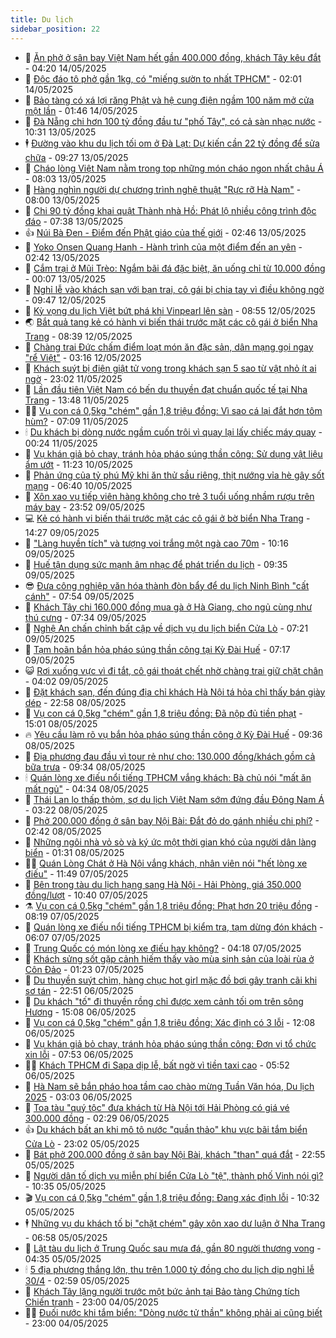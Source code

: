 ```yaml
---
title: Du lịch
sidebar_position: 22
---
```


<!-- dantri-du-lich:START -->
- 🥰 [Ăn phở ở sân bay Việt Nam hết gần 400.000 đồng, khách Tây kêu đắt](https://dantri.com.vn/du-lich/an-pho-o-san-bay-viet-nam-het-gan-400000-dong-khach-tay-keu-dat-20250514101305723.htm) - 04:20 14/05/2025
- 🥰 [Độc đáo tô phở gần 1kg, có &quot;miếng sườn to nhất TPHCM&quot;](https://dantri.com.vn/du-lich/doc-dao-to-pho-gan-1kg-co-mieng-suon-to-nhat-tphcm-20250513174815513.htm) - 02:01 14/05/2025
- 🐻 [Bảo tàng có xá lợi răng Phật và hệ cung điện ngầm 100 năm mở cửa một lần](https://dantri.com.vn/du-lich/bao-tang-co-xa-loi-rang-phat-va-he-cung-dien-ngam-100-nam-mo-cua-mot-lan-20250513162231316.htm) - 01:46 14/05/2025
- 🤩 [Đà Nẵng chi hơn 100 tỷ đồng đầu tư &quot;phố Tây&quot;, có cả sàn nhạc nước](https://dantri.com.vn/du-lich/da-nang-chi-hon-100-ty-dong-dau-tu-pho-tay-co-ca-san-nhac-nuoc-20250513162702172.htm) - 10:31 13/05/2025
- 🕴 [Đường vào khu du lịch tối om ở Đà Lạt: Dự kiến cần 22 tỷ đồng để sửa chữa](https://dantri.com.vn/du-lich/duong-vao-khu-du-lich-toi-om-o-da-lat-du-kien-can-22-ty-dong-de-sua-chua-20250513152726490.htm) - 09:27 13/05/2025
- 🤩 [Cháo lòng Việt Nam nằm trong top những món cháo ngon nhất châu Á](https://dantri.com.vn/du-lich/chao-long-viet-nam-nam-trong-top-nhung-mon-chao-ngon-nhat-chau-a-20250513145723370.htm) - 08:03 13/05/2025
- 🤠 [Hàng nghìn người dự chương trình nghệ thuật &quot;Rực rỡ Hà Nam&quot;](https://dantri.com.vn/du-lich/hang-nghin-nguoi-du-chuong-trinh-nghe-thuat-ruc-ro-ha-nam-20250513140357384.htm) - 08:00 13/05/2025
- 💪 [Chi 90 tỷ đồng khai quật Thành nhà Hồ: Phát lộ nhiều công trình độc đáo](https://dantri.com.vn/du-lich/chi-90-ty-dong-khai-quat-thanh-nha-ho-phat-lo-nhieu-cong-trinh-doc-dao-20250513095449455.htm) - 07:38 13/05/2025
- 👍 [Núi Bà Đen - Điểm đến Phật giáo của thế giới](https://dantri.com.vn/du-lich/nui-ba-den-diem-den-phat-giao-cua-the-gioi-20250513082920065.htm) - 02:46 13/05/2025
- 🚦 [Yoko Onsen Quang Hanh - Hành trình của một điểm đến an yên](https://dantri.com.vn/du-lich/yoko-onsen-quang-hanh-hanh-trinh-cua-mot-diem-den-an-yen-20250513093114166.htm) - 02:42 13/05/2025
- 💪 [Cắm trại ở Mũi Trèo: Ngắm bãi đá đặc biệt, ăn uống chỉ từ 10.000 đồng](https://dantri.com.vn/du-lich/cam-trai-o-mui-treo-ngam-bai-da-dac-biet-an-uong-chi-tu-10000-dong-20250511193831446.htm) - 00:07 13/05/2025
- 💃 [Nghỉ lễ vào khách sạn với bạn trai, cô gái bị chia tay vì điều không ngờ](https://dantri.com.vn/du-lich/nghi-le-vao-khach-san-voi-ban-trai-co-gai-bi-chia-tay-vi-dieu-khong-ngo-20250512151449101.htm) - 09:47 12/05/2025
- 👺 [Kỳ vọng du lịch Việt bứt phá khi Vinpearl lên sàn](https://dantri.com.vn/du-lich/ky-vong-du-lich-viet-but-pha-khi-vinpearl-len-san-20250512151603060.htm) - 08:55 12/05/2025
- 🌏 [Bắt quả tang kẻ có hành vi biến thái trước mặt các cô gái ở biển Nha Trang](https://dantri.com.vn/du-lich/bat-qua-tang-ke-co-hanh-vi-bien-thai-truoc-mat-cac-co-gai-o-bien-nha-trang-20250512152623821.htm) - 08:39 12/05/2025
- 🎡 [Chàng trai Đức chấm điểm loạt món ăn đặc sản, dân mạng gọi ngay &quot;rể Việt&quot;](https://dantri.com.vn/du-lich/chang-trai-duc-cham-diem-loat-mon-an-dac-san-dan-mang-goi-ngay-re-viet-20250509143013445.htm) - 03:16 12/05/2025
- 🧰 [Khách suýt bị điện giật tử vong trong khách sạn 5 sao từ vật nhỏ ít ai ngờ](https://dantri.com.vn/du-lich/khach-suyt-bi-dien-giat-tu-vong-trong-khach-san-5-sao-tu-vat-nho-it-ai-ngo-20250511181749198.htm) - 23:02 11/05/2025
- 💂 [Lần đầu tiên Việt Nam có bến du thuyền đạt chuẩn quốc tế tại Nha Trang](https://dantri.com.vn/du-lich/lan-dau-tien-viet-nam-co-ben-du-thuyen-dat-chuan-quoc-te-tai-nha-trang-20250511150809996.htm) - 13:48 11/05/2025
- 🧑‍🏫 [Vụ con cá 0,5kg &quot;chém&quot; gần 1,8 triệu đồng: Vì sao cá lại đắt hơn tôm hùm?](https://dantri.com.vn/du-lich/vu-con-ca-05kg-chem-gan-18-trieu-dong-vi-sao-ca-lai-dat-hon-tom-hum-20250511120145495.htm) - 07:09 11/05/2025
- 🕯 [Du khách bị dòng nước ngầm cuốn trôi vì quay lại lấy chiếc máy quay](https://dantri.com.vn/du-lich/du-khach-bi-dong-nuoc-ngam-cuon-troi-vi-quay-lai-lay-chiec-may-quay-20250510235125502.htm) - 00:24 11/05/2025
- 👀 [Vụ khán giả bỏ chạy, tránh hỏa pháo súng thần công: Sử dụng vật liệu ẩm ướt](https://dantri.com.vn/du-lich/vu-khan-gia-bo-chay-tranh-hoa-phao-sung-than-cong-su-dung-vat-lieu-am-uot-20250510125552880.htm) - 11:23 10/05/2025
- 🎉 [Phản ứng của tỷ phú Mỹ khi ăn thử sầu riêng, thịt nướng vỉa hè gây sốt mạng](https://dantri.com.vn/du-lich/phan-ung-cua-ty-phu-my-khi-an-thu-sau-rieng-thit-nuong-via-he-gay-sot-mang-20250510105631022.htm) - 06:40 10/05/2025
- 🌊 [Xôn xao vụ tiếp viên hàng không cho trẻ 3 tuổi uống nhầm rượu trên máy bay](https://dantri.com.vn/du-lich/xon-xao-vu-tiep-vien-hang-khong-cho-tre-3-tuoi-uong-nham-ruou-tren-may-bay-20250509230402241.htm) - 23:52 09/05/2025
- 💻 [Kẻ có hành vi biến thái trước mặt các cô gái ở bờ biển Nha Trang](https://dantri.com.vn/du-lich/ke-co-hanh-vi-bien-thai-truoc-mat-cac-co-gai-o-bo-bien-nha-trang-20250509183600351.htm) - 14:27 09/05/2025
- 💪 [&quot;Làng huyền tích&quot; và tượng voi trắng một ngà cao 70m](https://dantri.com.vn/du-lich/lang-huyen-tich-va-tuong-voi-trang-mot-nga-cao-70m-20250509155548068.htm) - 10:16 09/05/2025
- 👺 [Huế tận dụng sức mạnh âm nhạc để phát triển du lịch](https://dantri.com.vn/du-lich/hue-tan-dung-suc-manh-am-nhac-de-phat-trien-du-lich-20250509141403209.htm) - 09:35 09/05/2025
- 😎 [Đưa công nghiệp văn hóa thành đòn bẩy để du lịch Ninh Bình &quot;cất cánh&quot;](https://dantri.com.vn/du-lich/dua-cong-nghiep-van-hoa-thanh-don-bay-de-du-lich-ninh-binh-cat-canh-20250509113811808.htm) - 07:54 09/05/2025
- 🌋 [Khách Tây chi 160.000 đồng mua gà ở Hà Giang, cho ngủ cùng như thú cưng](https://dantri.com.vn/du-lich/khach-tay-chi-160000-dong-mua-ga-o-ha-giang-cho-ngu-cung-nhu-thu-cung-20250509142553314.htm) - 07:34 09/05/2025
- 🌝 [Nghệ An chấn chỉnh bất cập về dịch vụ du lịch biển Cửa Lò](https://dantri.com.vn/du-lich/nghe-an-chan-chinh-bat-cap-ve-dich-vu-du-lich-bien-cua-lo-20250509135824695.htm) - 07:21 09/05/2025
- 🧠 [Tạm hoãn bắn hỏa pháo súng thần công tại Kỳ Đài Huế](https://dantri.com.vn/du-lich/tam-hoan-ban-hoa-phao-sung-than-cong-tai-ky-dai-hue-20250509114738023.htm) - 07:17 09/05/2025
- 😺 [Rơi xuống vực vì đi tắt, cô gái thoát chết nhờ chàng trai giữ chặt chân](https://dantri.com.vn/du-lich/roi-xuong-vuc-vi-di-tat-co-gai-thoat-chet-nho-chang-trai-giu-chat-chan-20250509103306115.htm) - 04:02 09/05/2025
- 💂 [Đặt khách sạn, đến đúng địa chỉ khách Hà Nội tá hỏa chỉ thấy bán giày dép](https://dantri.com.vn/du-lich/dat-khach-san-den-dung-dia-chi-khach-ha-noi-ta-hoa-chi-thay-ban-giay-dep-20250508130817666.htm) - 22:58 08/05/2025
- 🌮 [Vụ con cá 0,5kg &quot;chém&quot; gần 1,8 triệu đồng: Đã nộp đủ tiền phạt](https://dantri.com.vn/du-lich/vu-con-ca-05kg-chem-gan-18-trieu-dong-da-nop-du-tien-phat-20250508162735306.htm) - 15:01 08/05/2025
- 🔥 [Yêu cầu làm rõ vụ bắn hỏa pháo súng thần công ở Kỳ Đài Huế](https://dantri.com.vn/du-lich/yeu-cau-lam-ro-vu-ban-hoa-phao-sung-than-cong-o-ky-dai-hue-20250508085914182.htm) - 09:36 08/05/2025
- 🦏 [Địa phương đau đầu vì tour rẻ như cho: 130.000 đồng/khách gồm cả bữa trưa](https://dantri.com.vn/du-lich/dia-phuong-dau-dau-vi-tour-re-nhu-cho-130000-dongkhach-gom-ca-bua-trua-20250508160053584.htm) - 09:34 08/05/2025
- 🕯 [Quán lòng xe điếu nổi tiếng TPHCM vắng khách: Bà chủ nói &quot;mất ăn mất ngủ&quot;](https://dantri.com.vn/du-lich/quan-long-xe-dieu-noi-tieng-tphcm-vang-khach-ba-chu-noi-mat-an-mat-ngu-20250507211417941.htm) - 04:34 08/05/2025
- 🐻 [Thái Lan lo thấp thỏm, sợ du lịch Việt Nam sớm đứng đầu Đông Nam Á](https://dantri.com.vn/du-lich/thai-lan-lo-thap-thom-so-du-lich-viet-nam-som-dung-dau-dong-nam-a-20250508101428094.htm) - 03:22 08/05/2025
- 🥸 [Phở 200.000 đồng ở sân bay Nội Bài: Đắt đỏ do gánh nhiều chi phí?](https://dantri.com.vn/du-lich/pho-200000-dong-o-san-bay-noi-bai-dat-do-do-ganh-nhieu-chi-phi-20250507204901851.htm) - 02:42 08/05/2025
- 💂 [Những ngôi nhà vỏ sò và ký ức một thời gian khó của người dân làng biển](https://dantri.com.vn/du-lich/nhung-ngoi-nha-vo-so-va-ky-uc-mot-thoi-gian-kho-cua-nguoi-dan-lang-bien-20250506214529798.htm) - 01:31 08/05/2025
- 🧑‍💻 [Quán Lòng Chát ở Hà Nội vắng khách, nhân viên nói &quot;hết lòng xe điếu&quot;](https://dantri.com.vn/du-lich/quan-long-chat-o-ha-noi-vang-khach-nhan-vien-noi-het-long-xe-dieu-20250507182740974.htm) - 11:49 07/05/2025
- 💪 [Bên trong tàu du lịch hạng sang Hà Nội - Hải Phòng, giá 350.000 đồng/lượt](https://dantri.com.vn/du-lich/ben-trong-tau-du-lich-hang-sang-ha-noi-hai-phong-gia-350000-dongluot-20250507155241841.htm) - 10:40 07/05/2025
- ⚗️ [Vụ con cá 0,5kg &quot;chém&quot; gần 1,8 triệu đồng: Phạt hơn 20 triệu đồng](https://dantri.com.vn/du-lich/vu-con-ca-05kg-chem-gan-18-trieu-dong-phat-hon-20-trieu-dong-20250507143808297.htm) - 08:19 07/05/2025
- 🌁 [Quán lòng xe điếu nổi tiếng TPHCM bị kiểm tra, tạm dừng đón khách](https://dantri.com.vn/du-lich/quan-long-xe-dieu-noi-tieng-tphcm-bi-kiem-tra-tam-dung-don-khach-20250507123928516.htm) - 06:07 07/05/2025
- 🧰 [Trung Quốc có món lòng xe điếu hay không?](https://dantri.com.vn/du-lich/trung-quoc-co-mon-long-xe-dieu-hay-khong-20250507105801515.htm) - 04:18 07/05/2025
- 🧰 [Khách sửng sốt gặp cảnh hiếm thấy vào mùa sinh sản của loài rùa ở Côn Đảo](https://dantri.com.vn/du-lich/khach-sung-sot-gap-canh-hiem-thay-vao-mua-sinh-san-cua-loai-rua-o-con-dao-20250506221608030.htm) - 01:23 07/05/2025
- 🎉 [Du thuyền suýt chìm, hàng chục hot girl mặc đồ bơi gây tranh cãi khi sơ tán](https://dantri.com.vn/du-lich/du-thuyen-suyt-chim-hang-chuc-hot-girl-mac-do-boi-gay-tranh-cai-khi-so-tan-20250506160825286.htm) - 22:51 06/05/2025
- 🤩 [Du khách &quot;tố&quot; đi thuyền rồng chỉ được xem cảnh tối om trên sông Hương](https://dantri.com.vn/du-lich/du-khach-to-di-thuyen-rong-chi-duoc-xem-canh-toi-om-tren-song-huong-20250506181308043.htm) - 15:08 06/05/2025
- 👺 [Vụ con cá 0,5kg &quot;chém&quot; gần 1,8 triệu đồng: Xác định có 3 lỗi](https://dantri.com.vn/du-lich/vu-con-ca-05kg-chem-gan-18-trieu-dong-xac-dinh-co-3-loi-20250506160225076.htm) - 12:08 06/05/2025
- 🧠 [Vụ khán giả bỏ chạy, tránh hỏa pháo súng thần công: Đơn vị tổ chức xin lỗi](https://dantri.com.vn/du-lich/vu-khan-gia-bo-chay-tranh-hoa-phao-sung-than-cong-don-vi-to-chuc-xin-loi-20250506121602655.htm) - 07:53 06/05/2025
- 👨‍🏫 [Khách TPHCM đi Sapa dịp lễ, bất ngờ vì tiền taxi cao](https://dantri.com.vn/du-lich/khach-tphcm-di-sapa-dip-le-bat-ngo-vi-tien-taxi-cao-20250506121326375.htm) - 05:52 06/05/2025
- 🦅 [Hà Nam sẽ bắn pháo hoa tầm cao chào mừng Tuần Văn hóa, Du lịch 2025](https://dantri.com.vn/du-lich/ha-nam-se-ban-phao-hoa-tam-cao-chao-mung-tuan-van-hoa-du-lich-2025-20250505190820151.htm) - 03:03 06/05/2025
- 🌊 [Toa tàu &quot;quý tộc&quot; đưa khách từ Hà Nội tới Hải Phòng có giá vé 300.000 đồng](https://dantri.com.vn/du-lich/toa-tau-quy-toc-dua-khach-tu-ha-noi-toi-hai-phong-co-gia-ve-300000-dong-20250505222458287.htm) - 02:29 06/05/2025
- 👍 [Du khách bất an khi mô tô nước &quot;quần thảo&quot; khu vực bãi tắm biển Cửa Lò](https://dantri.com.vn/du-lich/du-khach-bat-an-khi-mo-to-nuoc-quan-thao-khu-vuc-bai-tam-bien-cua-lo-20250505192841801.htm) - 23:02 05/05/2025
- 🫶 [Bát phở 200.000 đồng ở sân bay Nội Bài, khách &quot;than&quot; quá đắt](https://dantri.com.vn/du-lich/bat-pho-200000-dong-o-san-bay-noi-bai-khach-than-qua-dat-20250505193229415.htm) - 22:55 05/05/2025
- 💯 [Người dân tố dịch vụ miễn phí biển Cửa Lò &quot;tệ&quot;, thành phố Vinh nói gì?](https://dantri.com.vn/du-lich/nguoi-dan-to-dich-vu-mien-phi-bien-cua-lo-te-thanh-pho-vinh-noi-gi-20250505134926989.htm) - 10:35 05/05/2025
- 🎬 [Vụ con cá 0,5kg &quot;chém&quot; gần 1,8 triệu đồng: Đang xác định lỗi](https://dantri.com.vn/du-lich/vu-con-ca-05kg-chem-gan-18-trieu-dong-dang-xac-dinh-loi-20250505160104920.htm) - 10:32 05/05/2025
- 🕴 [Những vụ du khách tố bị &quot;chặt chém&quot; gây xôn xao dư luận ở Nha Trang](https://dantri.com.vn/du-lich/nhung-vu-du-khach-to-bi-chat-chem-gay-xon-xao-du-luan-o-nha-trang-20250505122751127.htm) - 06:58 05/05/2025
- 🦅 [Lật tàu du lịch ở Trung Quốc sau mưa đá, gần 80 người thương vong](https://dantri.com.vn/du-lich/lat-tau-du-lich-o-trung-quoc-sau-mua-da-gan-80-nguoi-thuong-vong-20250505105442620.htm) - 04:35 05/05/2025
- 🕯 [5 địa phương thắng lớn, thu trên 1.000 tỷ đồng cho du lịch dịp nghỉ lễ 30/4](https://dantri.com.vn/du-lich/5-dia-phuong-thang-lon-thu-tren-1000-ty-dong-cho-du-lich-dip-nghi-le-304-20250504214452457.htm) - 02:59 05/05/2025
- 🥸 [Khách Tây lặng người trước một bức ảnh tại Bảo tàng Chứng tích Chiến tranh](https://dantri.com.vn/du-lich/khach-tay-lang-nguoi-truoc-mot-buc-anh-tai-bao-tang-chung-tich-chien-tranh-20250504154912364.htm) - 23:00 04/05/2025
- 👨‍🏫 [Đuối nước khi tắm biển: &quot;Dòng nước tử thần&quot; không phải ai cũng biết](https://dantri.com.vn/du-lich/duoi-nuoc-khi-tam-bien-dong-nuoc-tu-than-khong-phai-ai-cung-biet-20250504151515549.htm) - 23:00 04/05/2025<!-- dantri-du-lich:END -->
